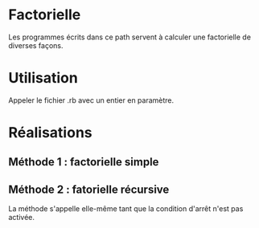 # Factorielle

Les programmes écrits dans ce path servent à calculer une factorielle de diverses façons.

# Utilisation 

Appeler le fichier .rb avec un entier en paramètre.

# Réalisations

## Méthode 1 : factorielle simple



## Méthode 2 : fatorielle récursive 

La méthode s'appelle elle-même tant que la condition d'arrêt n'est pas activée.


